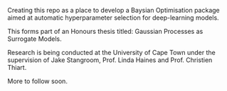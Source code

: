 Creating this repo as a place to develop a Baysian Optimisation package aimed at automatic hyperparameter selection for deep-learning models.

This forms part of an Honours thesis titled: Gaussian Processes as Surrogate Models.

Research is being conducted at the University of Cape Town under the supervision of Jake Stangroom, Prof. Linda Haines and Prof. Christien Thiart.

More to follow soon.
